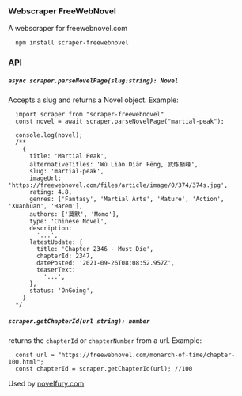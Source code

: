### Webscraper FreeWebNovel

A webscraper for freewebnovel.com

```
  npm install scraper-freewebnovel
```

### API

##### `async scraper.parseNovelPage(slug:string): Novel`

Accepts a slug and returns a Novel object.
Example:

```
  import scraper from "scraper-freewebnovel"
  const novel = await scraper.parseNovelPage("martial-peak");

  console.log(novel);
  /**
    {
      title: 'Martial Peak',
      alternativeTitles: 'Wǔ Liàn Diān Fēng, 武炼巅峰',
      slug: 'martial-peak',
      imageUrl: 'https://freewebnovel.com/files/article/image/0/374/374s.jpg',
      rating: 4.8,
      genres: ['Fantasy', 'Martial Arts', 'Mature', 'Action', 'Xuanhuan', 'Harem'],
      authors: ['莫默', 'Momo'],
      type: 'Chinese Novel',
      description:
        '...',
      latestUpdate: {
        title: 'Chapter 2346 - Must Die',
        chapterId: 2347,
        datePosted: '2021-09-26T08:08:52.957Z',
        teaserText:
          '...',
      },
      status: 'OnGoing',
    }
  */
```

##### `scraper.getChapterId(url string): number`

returns the `chapterId` or `chapterNumber` from a url.
Example:

```
  const url = "https://freewebnovel.com/monarch-of-time/chapter-100.html";
  const chapterId = scraper.getChapterId(url); //100
```

Used by [novelfury.com](https://novelfury.com) 
